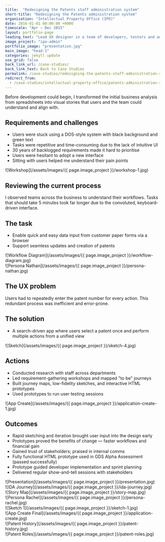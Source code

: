```yaml
---
title:  "Redesigning the Patents staff administration system"
short-title: "Redesigning the Patents administration system"
organisation: "Intellectual Property Office (IPO)"
date: 2016-01-01 00:00:00 +0000
timescale: "Apr – Dec 2015"
layout: portfolio-page
leading_text: "Lead UX designer in a team of developers, testers and analysts, tasked with creating a strategy, framework and design for a newly designed system that will replace a thirty year old mainframe system."
image_project: "ipo-admin"
portfolio_image: "presentation.jpg"
main_image: "head-1"
categories: jekyll update
use_grid: false
back_link_url: /case-studies/
back_link_text: Back to Case Studies
permalink: /case-studies/redesigning-the-patents-staff-administration-system/
redirect_from:
  - /case-studies/intellectual-property-office/patents-administration-redesign/
---
```


Before development could begin, I transformed the initial business analysis from spreadsheets into visual stories that users and the team could understand and align with.

## Requirements and challenges

- Users were stuck using a DOS-style system with black background and green text  
- Tasks were repetitive and time-consuming due to the lack of intuitive UI  
- 30 years of backlogged requirements made it hard to prioritise  
- Users were hesitant to adopt a new interface  
- Sitting with users helped me understand their pain points  

![Workshop](/assets/images/{{ page.image_project }}/workshop-1.jpg)

## Reviewing the current process

I observed teams across the business to understand their workflows. Tasks that should take 5 minutes took far longer due to the convoluted, keyboard-driven interface.

## The task

- Enable quick and easy data input from customer paper forms via a browser  
- Support seamless updates and creation of patents  

![Workflow Diagram](/assets/images/{{ page.image_project }}/workflow-diagram.jpg)  
![Persona Nathan](/assets/images/{{ page.image_project }}/persona-nathan.jpg)

## The UX problem

Users had to repeatedly enter the patent number for every action. This redundant process was inefficient and error-prone.

## The solution

- A search-driven app where users select a patent once and perform multiple actions from a unified view  

![Sketch](/assets/images/{{ page.image_project }}/sketch-4.jpg)

## Actions

- Conducted research with staff across departments  
- Led requirement-gathering workshops and mapped "to be" journeys  
- Built journey maps, low-fidelity sketches, and interactive HTML prototypes  
- Used prototypes to run user testing sessions  

![App Create](/assets/images/{{ page.image_project }}/application-create-1.jpg)

## Outcomes

- Rapid sketching and iteration brought user input into the design early  
- Prototypes proved the benefits of change — faster workflows and financial gain  
- Gained trust of stakeholders; praised in internal comms  
- Fully functional HTML prototype used in GDS Alpha Assessment (passed successfully)  
- Prototype guided developer implementation and sprint planning  
- Delivered regular show-and-tell sessions with stakeholders  

![Presentation](/assets/images/{{ page.image_project }}/presentation.jpg)  
![IDA Journey](/assets/images/{{ page.image_project }}/ida-journey.jpg)  
![Story Map](/assets/images/{{ page.image_project }}/story-map.jpg)  
![Persona Rachel](/assets/images/{{ page.image_project }}/persona-rachel.jpg)  
![Sketch 1](/assets/images/{{ page.image_project }}/sketch-1.jpg)  
![App Create Final](/assets/images/{{ page.image_project }}/application-create.jpg)  
![Patent History](/assets/images/{{ page.image_project }}/patent-history.jpg)  
![Patent Roles](/assets/images/{{ page.image_project }}/patent-roles.jpg)